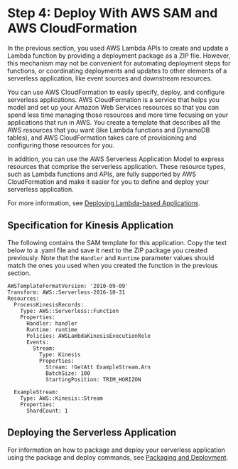 # Step 4: Deploy With AWS SAM and AWS CloudFormation<a name="with-kinesis-example-use-app-spec"></a>

In the previous section, you used AWS Lambda APIs to create and update a Lambda function by providing a deployment package as a ZIP file\. However, this mechanism may not be convenient for automating deployment steps for functions, or coordinating deployments and updates to other elements of a serverless application, like event sources and downstream resources\.

You can use AWS CloudFormation to easily specify, deploy, and configure serverless applications\. AWS CloudFormation is a service that helps you model and set up your Amazon Web Services resources so that you can spend less time managing those resources and more time focusing on your applications that run in AWS\. You create a template that describes all the AWS resources that you want \(like Lambda functions and DynamoDB tables\), and AWS CloudFormation takes care of provisioning and configuring those resources for you\.

In addition, you can use the AWS Serverless Application Model to express resources that comprise the serverless application\. These resource types, such as Lambda functions and APIs, are fully supported by AWS CloudFormation and make it easier for you to define and deploy your serverless application\.

For more information, see [Deploying Lambda\-based Applications](deploying-lambda-apps.md)\.

## Specification for Kinesis Application<a name="kinesis-tutorial-spec"></a>

The following contains the SAM template for this application\. Copy the text below to a \.yaml file and save it next to the ZIP package you created previously\. Note that the `Handler` and `Runtime` parameter values should match the ones you used when you created the function in the previous section\. 

```
AWSTemplateFormatVersion: '2010-09-09'
Transform: AWS::Serverless-2016-10-31
Resources:
  ProcessKinesisRecords:
    Type: AWS::Serverless::Function
    Properties:
      Handler: handler
      Runtime: runtime
      Policies: AWSLambdaKinesisExecutionRole
      Events:
        Stream:
          Type: Kinesis
          Properties:
            Stream: !GetAtt ExampleStream.Arn
            BatchSize: 100
            StartingPosition: TRIM_HORIZON

  ExampleStream:
    Type: AWS::Kinesis::Stream
    Properties:
      ShardCount: 1
```

## Deploying the Serverless Application<a name="with-kinesis-example-use-app-spec-deploy"></a>

For information on how to package and deploy your serverless application using the package and deploy commands, see [Packaging and Deployment](serverless-deploy-wt.md#serverless-deploy)\.